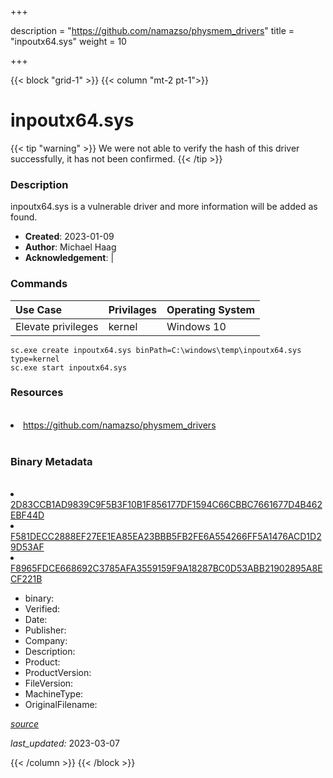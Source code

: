 +++

description = "https://github.com/namazso/physmem_drivers"
title = "inpoutx64.sys"
weight = 10

+++


{{< block "grid-1" >}}
{{< column "mt-2 pt-1">}}




# inpoutx64.sys 


{{< tip "warning" >}}
We were not able to verify the hash of this driver successfully, it has not been confirmed.
{{< /tip >}}




### Description


inpoutx64.sys is a vulnerable driver and more information will be added as found.


- **Created**: 2023-01-09
- **Author**: Michael Haag
- **Acknowledgement**:  | [](https://twitter.com/)

### Commands

| Use Case | Privilages | Operating System | 
|:---- | ---- | ---- |
| Elevate privileges | kernel | Windows 10 |

```
sc.exe create inpoutx64.sys binPath=C:\windows\temp\inpoutx64.sys type=kernel
sc.exe start inpoutx64.sys
```

### Resources
<br>


<li><a href=" https://github.com/namazso/physmem_drivers"> https://github.com/namazso/physmem_drivers</a></li>


<br>


### Binary Metadata
<br>



<li><a href="https://www.virustotal.com/gui/file/2D83CCB1AD9839C9F5B3F10B1F856177DF1594C66CBBC7661677D4B462EBF44D">2D83CCB1AD9839C9F5B3F10B1F856177DF1594C66CBBC7661677D4B462EBF44D</a></li>

<li><a href="https://www.virustotal.com/gui/file/F581DECC2888EF27EE1EA85EA23BBB5FB2FE6A554266FF5A1476ACD1D29D53AF">F581DECC2888EF27EE1EA85EA23BBB5FB2FE6A554266FF5A1476ACD1D29D53AF</a></li>

<li><a href="https://www.virustotal.com/gui/file/F8965FDCE668692C3785AFA3559159F9A18287BC0D53ABB21902895A8ECF221B">F8965FDCE668692C3785AFA3559159F9A18287BC0D53ABB21902895A8ECF221B</a></li>



- binary: 
- Verified: 
- Date: 
- Publisher: 
- Company: 
- Description: 
- Product: 
- ProductVersion: 
- FileVersion: 
- MachineType: 
- OriginalFilename: 

[*source*](https://github.com/magicsword-io/LOLDrivers/tree/main/yaml/inpoutx64.sys.yml)

*last_updated:* 2023-03-07


{{< /column >}}
{{< /block >}}
